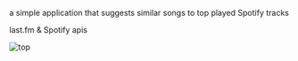 a simple application that suggests similar songs to top played Spotify tracks 

last.fm & Spotify apis

![top](https://user-images.githubusercontent.com/99665945/163981445-767cb276-6a2f-42a1-a365-c837398cb2ac.PNG)
